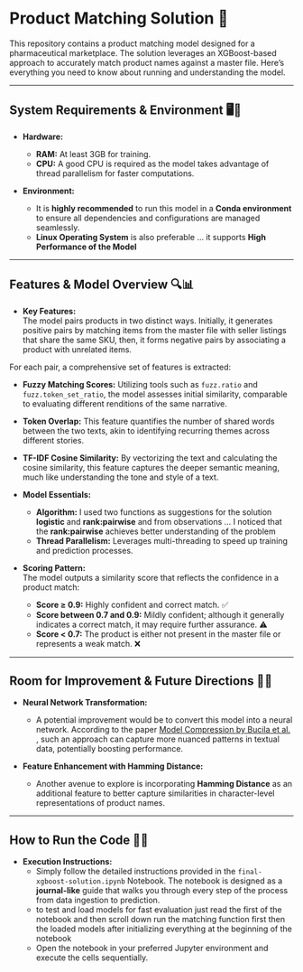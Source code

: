 # Product Matching Solution 🚀

This repository contains a product matching model designed for a pharmaceutical marketplace. The solution leverages an XGBoost-based approach to accurately match product names against a master file. Here’s everything you need to know about running and understanding the model.

---

## System Requirements & Environment 🖥️💾

- **Hardware:**  
  - **RAM:** At least 3GB for training.  
  - **CPU:** A good CPU is required as the model takes advantage of thread parallelism for faster computations.
  
- **Environment:**  
  - It is **highly recommended** to run this model in a **Conda environment** to ensure all dependencies and configurations are managed seamlessly.  
  - **Linux Operating System** is also preferable ... it supports **High Performance of the Model**

---

## Features & Model Overview 🔍📊

- **Key Features:**  
The model pairs products in two distinct ways. Initially, it generates positive pairs by matching items from the master file with seller listings that share the same SKU, then, it forms negative pairs by associating a product with unrelated items.

For each pair, a comprehensive set of features is extracted:

- **Fuzzy Matching Scores:** Utilizing tools such as `fuzz.ratio` and `fuzz.token_set_ratio`, the model assesses initial similarity, comparable to evaluating different renditions of the same narrative.
- **Token Overlap:** This feature quantifies the number of shared words between the two texts, akin to identifying recurring themes across different stories.
- **TF-IDF Cosine Similarity:** By vectorizing the text and calculating the cosine similarity, this feature captures the deeper semantic meaning, much like understanding the tone and style of a text.
  
- **Model Essentials:**  
  - **Algorithm:** I used two functions as suggestions for the solution **logistic** and **rank:pairwise** and from observations ... I noticed that the **rank:pairwise** achieves better understanding of the problem
  - **Thread Parallelism:** Leverages multi-threading to speed up training and prediction processes.

- **Scoring Pattern:**  
  The model outputs a similarity score that reflects the confidence in a product match:  
  - **Score ≥ 0.9:** Highly confident and correct match. ✅  
  - **Score between 0.7 and 0.9:** Mildly confident; although it generally indicates a correct match, it may require further assurance. ⚠️  
  - **Score < 0.7:** The product is either not present in the master file or represents a weak match. ❌

---

## Room for Improvement & Future Directions 🔄🧠

- **Neural Network Transformation:**  
  - A potential improvement would be to convert this model into a neural network. According to the paper [Model Compression by Bucila et al.](https://www.researchgate.net/publication/221653840_Model_compression) , such an approach can capture more nuanced patterns in textual data, potentially boosting performance.
  
- **Feature Enhancement with Hamming Distance:**  
  - Another avenue to explore is incorporating **Hamming Distance** as an additional feature to better capture similarities in character-level representations of product names.

---

## How to Run the Code 🏃‍♂️

- **Execution Instructions:**  
  - Simply follow the detailed instructions provided in the `final-xgboost-solution.ipynb` Notebook. The notebook is designed as a **journal-like** guide that walks you through every step of the process from data ingestion to prediction.
  - to test and load models for fast evaluation just read the first of the notebook and then scroll down run the matching function first then the loaded models after initializing everything at the beginning of the notebook
  - Open the notebook in your preferred Jupyter environment and execute the cells sequentially.
